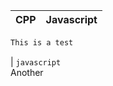 
CPP                                           | Javascript
----------------------------------------------|---------------------------------------:
```javascript
This is a test
```			 
|
```javascript```                                
Another
```
